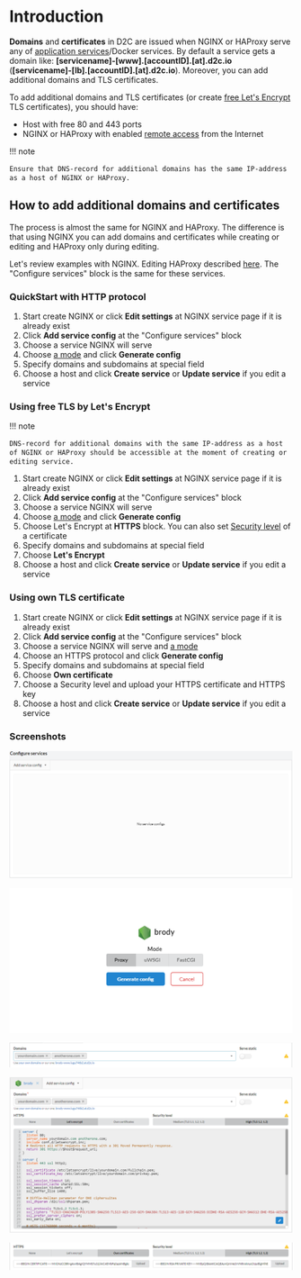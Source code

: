 # Introduction

**Domains** and **certificates** in D2C are issued when NGINX or HAProxy serve any of [application services](/getting-started/services/#application-services-runtimes)/Docker services. By default a service gets a domain like: **[servicename]-[www].[accountID].[at].d2c.io** (**[servicename]-[lb].[accountID].[at].d2c.io**). Moreover, you can add additional domains and TLS certificates.

To add additional domains and TLS certificates (or create [free Let's Encrypt](/platform/domains-and-certificates/#using-free-tls-by-lets-encrypt) TLS certificates), you should have:

- Host with free 80 and 443 ports
- NGINX or HAProxy with enabled [remote access](/services/other-services/nginx/#network-settings) from the Internet

!!! note

    Ensure that DNS-record for additional domains has the same IP-address as a host of NGINX or HAProxy.

## How to add additional domains and certificates

<!-- ### Video tutorial

<iframe width="640" height="360" src="https://www.youtube.com/embed/kED5l7f1Ub0" frameborder="0" allow="autoplay; encrypted-media" allowfullscreen></iframe>
<br> -->

The process is almost the same for NGINX and HAProxy. The difference is that using NGINX you can add domains and certificates while creating or editing and HAProxy only during editing.

Let's review examples with NGINX. Editing HAProxy described [here](/platform/balancing/#edit-load-balancer). The "Configure services" block is the same for these services.

### QuickStart with HTTP protocol

1. Start create NGINX or click **Edit settings** at NGINX service page if it is already exist
2. Click **Add service config** at the "Configure services" block
3. Choose a service NGINX will serve
4. Choose [a mode](/services/other-services/nginx/#mode) and click **Generate config**
5. Specify domains and subdomains at special field
6. Choose a host and click **Create service** or **Update service** if you edit a service

### Using free TLS by Let's Encrypt

!!! note

    DNS-record for additional domains with the same IP-address as a host of NGINX or HAProxy should be accessible at the moment of creating or editing service.

1. Start create NGINX or click **Edit settings** at NGINX service page if it is already exist
2. Click **Add service config** at the "Configure services" block
3. Choose a service NGINX will serve
4. Choose [a mode](/services/other-services/nginx/#mode) and click **Generate config**
5. Choose Let's Encrypt at **HTTPS** block. You can also set [Security level](/services/other-services/nginx/#security-level) of a certificate
5. Specify domains and subdomains at special field
6. Choose **Let's Encrypt**
7. Choose a host and click **Create service** or **Update service** if you edit a service

### Using own TLS certificate

1. Start create NGINX or click **Edit settings** at NGINX service page if it is already exist
2. Click **Add service config** at the "Configure services" block
3. Choose a service NGINX will serve and [a mode](/services/other-services/nginx/#mode)
4. Choose an HTTPS protocol and click **Generate config**
5. Specify domains and subdomains at special field
6. Choose **Own certificate**
7. Choose a Security level and upload your HTTPS certificate and HTTPS key
8. Choose a host and click **Create service** or **Update service** if you edit a service

### Screenshots

![Domains - first step](../img/new_interface/creating_service_nginx_configure_services.png)

![Domains - choose a mode](../img/new_interface/creating_service_nginx_choose_mode.png)

![Domains - add domains](../img/new_interface/creating_service_nginx_domains.png)

![Domains - add certificates](../img/new_interface/creating_service_nginx_lets_encrypt.png)

![Domains - choose host(s)](../img/new_interface/creating_service_nginx_own_cert.png)
